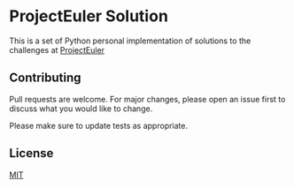 # ProjectEuler Solution

This is a set of Python personal implementation of solutions to the challenges at [ProjectEuler](https://projecteuler.net)

## Contributing
Pull requests are welcome. For major changes, please open an issue first to discuss what you would like to change.

Please make sure to update tests as appropriate.

## License
[MIT](LICENSE.txt)
